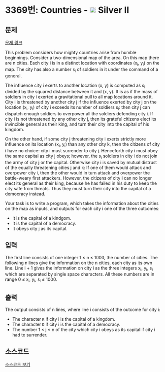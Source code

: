 # 3369번: Countries - <img src="https://static.solved.ac/tier_small/9.svg" style="height:20px" /> Silver II

<!-- performance -->

<!-- 문제 제출 후 깃허브에 푸시를 했을 때 제출한 코드의 성능이 입력될 공간입니다.-->

<!-- end -->

## 문제

[문제 링크](https://boj.kr/3369)


<p>This problem considers how mighty countries arise from humble beginnings. Consider a two-dimensional map of the area. On this map there are n cities. Each city i is in a distinct location with coordinates (x<sub>i</sub>, y<sub>i</sub>) on the map. The city has also a number s<sub>i</sub> of soldiers in it under the command of a general.</p>

<p>The influence city i exerts to another location (x, y) is computed as s<sub>i</sub> divided by the squared distance between it and (x, y). It is as if the mass of soldiers in city i exerted a gravitational pull to all map locations around it. City i is threatened by another city j if the influence exerted by city j on the location (x<sub>i</sub>, y<sub>i</sub>) of city i exceeds its number of soldiers s<sub>i</sub>: then city j can dispatch enough soldiers to overpower all the soldiers defending city i. If city i is not threatened by any other city j, then its grateful citizens elect its invincible general as their king, and turn their city into the capital of his kingdom.</p>

<p>On the other hand, if some city j threatening city i exerts strictly more influence on its location (x<sub>i</sub>, y<sub>i</sub>) than any other city k, then the citizens of city i have no choice: city i must surrender to city j. Henceforth city i must obey the same capital as city j obeys; however, the s<sub>i</sub> soldiers in city i do not join the army of city j or the capital. Otherwise city i is saved by mutual distrust of the equally threatening cities j and k: If one of them would attack and overpower city i, then the other would in turn attack and overpower the battle-weary first attackers. However, the citizens of city i can no longer elect its general as their king, because he has failed in his duty to keep the city safe from threats. Thus they must turn their city into the capital of a democracy instead.</p>

<p>Your task is to write a program, which takes the information about the cities on the map as inputs, and outputs for each city i one of the three outcomes:</p>

<ul>
<li>It is the capital of a kindgom.</li>
<li>It is the capital of a democracy.</li>
<li>It obeys city j as its capital.</li>
</ul>



## 입력


<p>The first line consists of one integer 1 ≤ n ≤ 1000, the number of cities. The following n lines give the information on the n cities, each city as its own line. Line i + 1 gives the information on city i as the three integers x<sub>i</sub>, y<sub>i</sub>, s<sub>i</sub> which are separated by single space characters. All these numbers are in range 0 ≤ x<sub>i</sub>, y<sub>i</sub>, s<sub>i</sub>&nbsp;≤ 1000.</p>



## 출력


<p>The output consists of n lines, where line i consists of the outcome for city i:</p>

<ul>
<li>The character <code>K</code> if city i is the capital of a kingdom.</li>
<li>The character <code>D</code> if city i is the capital of a democracy.</li>
<li>The number 1 ≤ j ≤ n of the city which city i obeys as its capital if city i had to surrender.</li>
</ul>



## 소스코드

[소스코드 보기](Main.java)